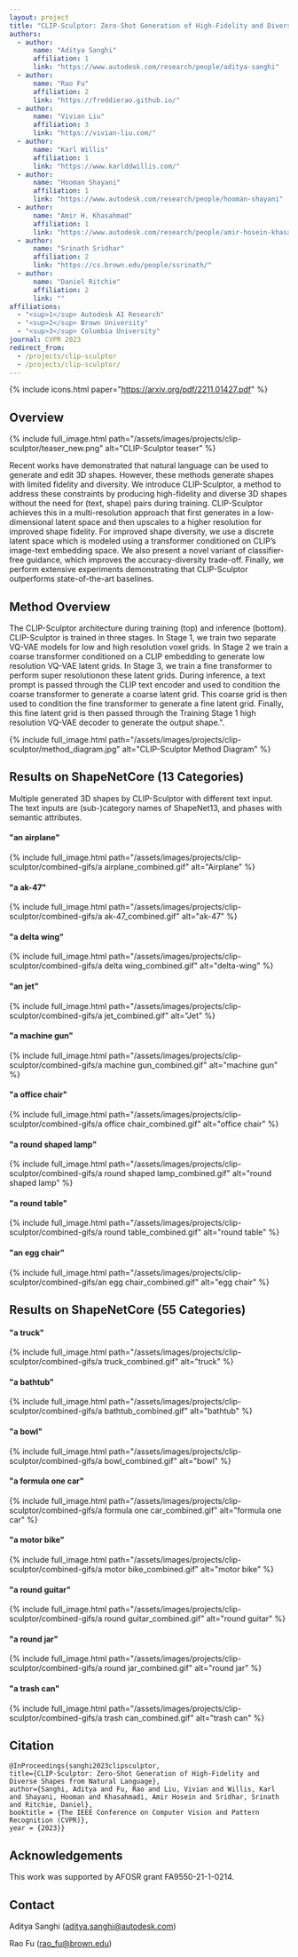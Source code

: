 ```yaml
---
layout: project
title: "CLIP-Sculptor: Zero-Shot Generation of High-Fidelity and Diverse Shapes from Natural Language"
authors:
  - author:
      name: "Aditya Sanghi"
      affiliation: 1
      link: "https://www.autodesk.com/research/people/aditya-sanghi"
  - author:
      name: "Rao Fu"
      affiliation: 2
      link: "https://freddierao.github.io/"
  - author:
      name: "Vivian Liu"
      affiliation: 3
      link: "https://vivian-liu.com/"
  - author:
      name: "Karl Willis"
      affiliation: 1
      link: "https://www.karlddwillis.com/"
  - author:
      name: "Hooman Shayani"
      affiliation: 1
      link: "https://www.autodesk.com/research/people/hooman-shayani"
  - author:
      name: "Amir H. Khasahmad"
      affiliation: 1
      link: "https://www.autodesk.com/research/people/amir-hosein-khasahmadi"
  - author:
      name: "Srinath Sridhar"
      affiliation: 2
      link: "https://cs.brown.edu/people/ssrinath/"
  - author:
      name: "Daniel Ritchie"
      affiliation: 2
      link: ""
affiliations:
  - "<sup>1</sup> Autodesk AI Research"
  - "<sup>2</sup> Brown University"
  - "<sup>3</sup> Columbia University"
journal: CVPR 2023
redirect_from: 
  - /projects/clip-sculptor
  - /projects/clip-sculptor/
---
```


{% include icons.html paper="https://arxiv.org/pdf/2211.01427.pdf" %}

## Overview

{% include full_image.html path="/assets/images/projects/clip-sculptor/teaser_new.png" alt="CLIP-Sculptor teaser" %}

Recent works have demonstrated that natural language can be used to generate and edit 3D shapes. However, these methods generate shapes with limited fidelity and diversity. We introduce CLIP-Sculptor, a method to address these constraints by producing high-fidelity and diverse 3D shapes without the need for (text, shape) pairs during training. CLIP-Sculptor achieves this in a multi-resolution approach that first generates in a low-dimensional latent space and then upscales to a higher resolution for improved shape fidelity. For improved shape diversity, we use a discrete latent space which is modeled using a transformer conditioned on CLIP’s image-text embedding space. We also present a novel variant of classifier-free guidance, which improves the accuracy-diversity trade-off. Finally, we perform extensive experiments demonstrating that CLIP-Sculptor outperforms state-of-the-art baselines.

## Method Overview

The CLIP-Sculptor architecture during training (top) and inference (bottom). CLIP-Sculptor is trained in three stages. In Stage 1, we train two separate VQ-VAE models for low and high resolution voxel grids. In Stage 2 we train a coarse transformer conditioned on a CLIP embedding to generate low resolution VQ-VAE latent grids. In Stage 3, we train a fine transformer to perform super resolutionon these latent grids. During inference, a text prompt is passed through the CLIP text encoder and used to condition the coarse transformer to generate a coarse latent grid. This coarse grid is then used to condition the fine transformer to generate a fine latent grid. Finally, this fine latent grid is then passed through the Training Stage 1 high resolution VQ-VAE decoder to generate the output shape.".

{% include full_image.html path="/assets/images/projects/clip-sculptor/method_diagram.jpg" alt="CLIP-Sculptor Method Diagram" %}

## Results on ShapeNetCore (13 Categories)

Multiple generated 3D shapes by CLIP-Sculptor with different text input. The text inputs are (sub-)category names of ShapeNet13, and phases with semantic attributes.

<div class="center">
    <h4>"an airplane"</h4>
</div>

{% include full_image.html path="/assets/images/projects/clip-sculptor/combined-gifs/a airplane_combined.gif" alt="Airplane" %}

<div class="center">
    <h4>"a ak-47"</h4>
</div>

{% include full_image.html path="/assets/images/projects/clip-sculptor/combined-gifs/a ak-47_combined.gif" alt="ak-47" %}

<div class="center">
    <h4>"a delta wing"</h4>
</div>

{% include full_image.html path="/assets/images/projects/clip-sculptor/combined-gifs/a delta wing_combined.gif" alt="delta-wing" %}

<div class="center">
    <h4>"an jet"</h4>
</div>

{% include full_image.html path="/assets/images/projects/clip-sculptor/combined-gifs/a jet_combined.gif" alt="Jet" %}

<div class="center">
    <h4>"a machine gun"</h4>
</div>

{% include full_image.html path="/assets/images/projects/clip-sculptor/combined-gifs/a machine gun_combined.gif" alt="machine gun" %}

<div class="center">
    <h4>"a office chair"</h4>
</div>

{% include full_image.html path="/assets/images/projects/clip-sculptor/combined-gifs/a office chair_combined.gif" alt="office chair" %}

<div class="center">
    <h4>"a round shaped lamp"</h4>
</div>
{% include full_image.html path="/assets/images/projects/clip-sculptor/combined-gifs/a round shaped lamp_combined.gif" alt="round shaped lamp" %}

<div class="center">
    <h4>"a round table"</h4>
</div>

{% include full_image.html path="/assets/images/projects/clip-sculptor/combined-gifs/a round table_combined.gif" alt="round table" %}

<div class="center">
    <h4>"an egg chair"</h4>
</div>
{% include full_image.html path="/assets/images/projects/clip-sculptor/combined-gifs/an egg chair_combined.gif" alt="egg chair" %}

## Results on ShapeNetCore (55 Categories)

<div class="center">
    <h4>"a truck"</h4>
</div>

{% include full_image.html path="/assets/images/projects/clip-sculptor/combined-gifs/a truck_combined.gif" alt="truck" %}

<div class="center">
    <h4>"a bathtub"</h4>
</div>

{% include full_image.html path="/assets/images/projects/clip-sculptor/combined-gifs/a bathtub_combined.gif" alt="bathtub" %}

<div class="center">
    <h4>"a bowl"</h4>
</div>

{% include full_image.html path="/assets/images/projects/clip-sculptor/combined-gifs/a bowl_combined.gif" alt="bowl" %}

<div class="center">
    <h4>"a formula one car"</h4>
</div>

{% include full_image.html path="/assets/images/projects/clip-sculptor/combined-gifs/a formula one car_combined.gif" alt="formula one car" %}

<div class="center">
    <h4>"a motor bike"</h4>
</div>

{% include full_image.html path="/assets/images/projects/clip-sculptor/combined-gifs/a motor bike_combined.gif" alt="motor bike" %}

<div class="center">
    <h4>"a round guitar"</h4>
</div>

{% include full_image.html path="/assets/images/projects/clip-sculptor/combined-gifs/a round guitar_combined.gif" alt="round guitar" %}

<div class="center">
    <h4>"a round jar"</h4>
</div>
{% include full_image.html path="/assets/images/projects/clip-sculptor/combined-gifs/a round jar_combined.gif" alt="round jar" %}

<div class="center">
    <h4>"a trash can"</h4>
</div>
{% include full_image.html path="/assets/images/projects/clip-sculptor/combined-gifs/a trash can_combined.gif" alt="trash can" %}

## Citation

    @InProceedings{sanghi2023clipsculptor,
    title={CLIP-Sculptor: Zero-Shot Generation of High-Fidelity and Diverse Shapes from Natural Language},
    author={Sanghi, Aditya and Fu, Rao and Liu, Vivian and Willis, Karl and Shayani, Hooman and Khasahmadi, Amir Hosein and Sridhar, Srinath and Ritchie, Daniel},
    booktitle = {The IEEE Conference on Computer Vision and Pattern Recognition (CVPR)},
    year = {2023}}

## Acknowledgements

This work was supported by AFOSR grant FA9550-21-1-0214.

## Contact

Aditya Sanghi ([aditya.sanghi@autodesk.com](aditya.sanghi@autodesk.com))

Rao Fu ([rao_fu@brown.edu](rao_fu@brown.edu))
